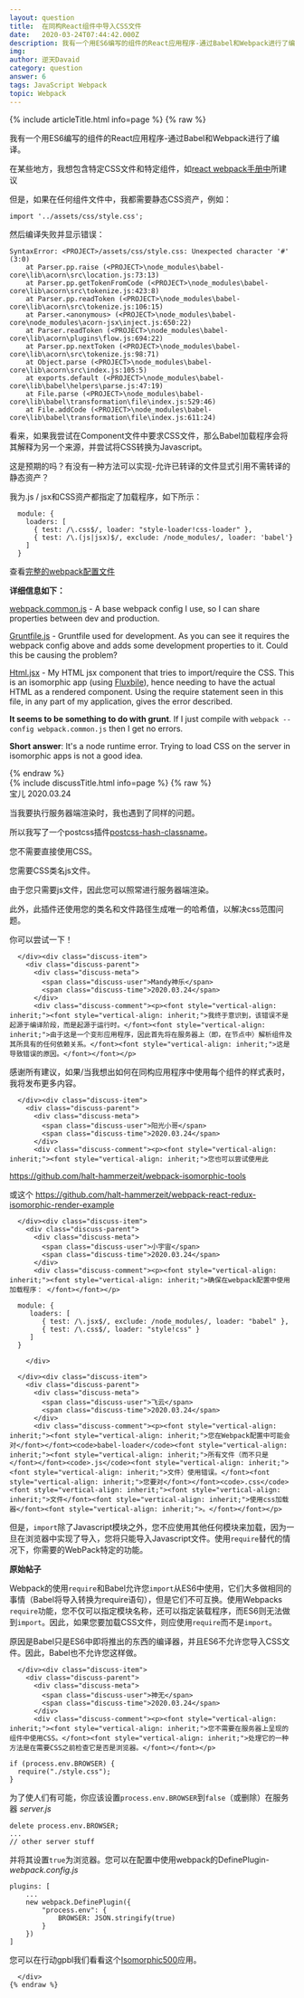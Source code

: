 ```yaml
---
layout: question
title:  在同构React组件中导入CSS文件
date:   2020-03-24T07:44:42.000Z
description: 我有一个用ES6编写的组件的React应用程序-通过Babel和Webpack进行了编译。在某些地方，我想包含特定CSS文件和特定组件，如react ...
img: 
author: 逆天Davaid
category: question
answer: 6
tags: JavaScript Webpack
topic: Webpack
---
```

<div class="article-root">
  <div class="article">
    {% include articleTitle.html info=page %}
    {% raw %}
    <div class="article-content"><p><font style="vertical-align: inherit;"><font style="vertical-align: inherit;">我有一个用ES6编写的组件的React应用程序-通过Babel和Webpack进行了编译。</font></font></p>

<p><font style="vertical-align: inherit;"><font style="vertical-align: inherit;">在某些地方，我想包含特定CSS文件和特定组件，如</font><a href="https://christianalfoni.github.io/react-webpack-cookbook/Loading-CSS.html"><font style="vertical-align: inherit;">react webpack手册中</font></a><font style="vertical-align: inherit;">所建议</font></font><a href="https://christianalfoni.github.io/react-webpack-cookbook/Loading-CSS.html"><font style="vertical-align: inherit;"></font></a></p>

<p><font style="vertical-align: inherit;"><font style="vertical-align: inherit;">但是，如果在任何组件文件中，我都需要静态CSS资产，例如：</font></font></p>

<p><code>import '../assets/css/style.css';</code></p>

<p><font style="vertical-align: inherit;"><font style="vertical-align: inherit;">然后编译失败并显示错误：</font></font></p>

<pre><code>SyntaxError: &lt;PROJECT&gt;/assets/css/style.css: Unexpected character '#' (3:0)<font></font>
    at Parser.pp.raise (&lt;PROJECT&gt;\node_modules\babel-core\lib\acorn\src\location.js:73:13)<font></font>
    at Parser.pp.getTokenFromCode (&lt;PROJECT&gt;\node_modules\babel-core\lib\acorn\src\tokenize.js:423:8)<font></font>
    at Parser.pp.readToken (&lt;PROJECT&gt;\node_modules\babel-core\lib\acorn\src\tokenize.js:106:15)<font></font>
    at Parser.&lt;anonymous&gt; (&lt;PROJECT&gt;\node_modules\babel-core\node_modules\acorn-jsx\inject.js:650:22)<font></font>
    at Parser.readToken (&lt;PROJECT&gt;\node_modules\babel-core\lib\acorn\plugins\flow.js:694:22)<font></font>
    at Parser.pp.nextToken (&lt;PROJECT&gt;\node_modules\babel-core\lib\acorn\src\tokenize.js:98:71)<font></font>
    at Object.parse (&lt;PROJECT&gt;\node_modules\babel-core\lib\acorn\src\index.js:105:5)<font></font>
    at exports.default (&lt;PROJECT&gt;\node_modules\babel-core\lib\babel\helpers\parse.js:47:19)<font></font>
    at File.parse (&lt;PROJECT&gt;\node_modules\babel-core\lib\babel\transformation\file\index.js:529:46)<font></font>
    at File.addCode (&lt;PROJECT&gt;\node_modules\babel-core\lib\babel\transformation\file\index.js:611:24)<font></font>
</code></pre>

<p><font style="vertical-align: inherit;"><font style="vertical-align: inherit;">看来，如果我尝试在Component文件中要求CSS文件，那么Babel加载程序会将其解释为另一个来源，并尝试将CS​​S转换为Javascript。</font></font></p>

<p><font style="vertical-align: inherit;"><font style="vertical-align: inherit;">这是预期的吗？</font><font style="vertical-align: inherit;">有没有一种方法可以实现-允许已转译的文件显式引用不需转译的静态资产？</font></font></p>

<p><font style="vertical-align: inherit;"><font style="vertical-align: inherit;">我为.js / jsx和CSS资产都指定了加载程序，如下所示：</font></font></p>

<pre><code>  module: {<font></font>
    loaders: [<font></font>
      { test: /\.css$/, loader: "style-loader!css-loader" },<font></font>
      { test: /\.(js|jsx)$/, exclude: /node_modules/, loader: 'babel'}<font></font>
    ]<font></font>
  }<font></font>
</code></pre>

<p><font style="vertical-align: inherit;"><font style="vertical-align: inherit;">查看</font></font><a href="http://pastebin.com/UmhmB05S"><font style="vertical-align: inherit;"><font style="vertical-align: inherit;">完整的webpack配置文件</font></font></a></p>

<p><strong><font style="vertical-align: inherit;"><font style="vertical-align: inherit;">详细信息如下：</font></font></strong></p>

<p><a href="http://pastebin.com/UmhmB05S">webpack.common.js</a> - A base webpack config I use, so I can share properties between dev and production.</p>

<p><a href="http://pastebin.com/nZqtxaj6">Gruntfile.js</a> - Gruntfile used for development. As you can see it requires the webpack config above and adds some development properties to it. Could this be causing the problem?</p>

<p><a href="http://pastebin.com/Qem1muUr">Html.jsx</a> - My HTML jsx component that tries to import/require the CSS. This is an isomorphic app (using <a href="http://fluxible.io/">Fluxbile</a>), hence needing to have the actual HTML as a rendered component. Using the require statement seen in this file, in any part of my application, gives the error described. </p>

<p><strong>It seems to be something to do with grunt</strong>. If I just compile with <code>webpack --config webpack.common.js</code> then I get no errors. </p>

<p><strong>Short answer</strong>: It's a node runtime error. Trying to load CSS on the server in isomorphic apps is not a good idea. </p></div>
    {% endraw %}
  </div>

  <div class="discuss-wrapper">
    {% include discussTitle.html info=page %}
    {% raw %}
    <div class="discuss-item">
        <div class="discuss-parent">
          <div class="discuss-meta">
            <span class="discuss-user">宝儿</span>
            <span class="discuss-time">2020.03.24</span>
          </div>
          <div class="discuss-comment"><p><font style="vertical-align: inherit;"><font style="vertical-align: inherit;">当我要执行服务器端渲染时，我也遇到了同样的问题。</font></font></p>

<p><font style="vertical-align: inherit;"><font style="vertical-align: inherit;">所以我写了一个postcss插件</font></font><a href="https://github.com/ctxhou/postcss-hash-classname" rel="nofollow"><font style="vertical-align: inherit;"><font style="vertical-align: inherit;">postcss-hash-classname</font></font></a><font style="vertical-align: inherit;"><font style="vertical-align: inherit;">。</font></font></p>

<p><font style="vertical-align: inherit;"><font style="vertical-align: inherit;">您不需要直接使用CSS。</font></font></p>

<p><font style="vertical-align: inherit;"><font style="vertical-align: inherit;">您需要CSS类名js文件。</font></font></p>

<p><font style="vertical-align: inherit;"><font style="vertical-align: inherit;">由于您只需要js文件，因此您可以照常进行服务器端渲染。</font></font></p>

<p><font style="vertical-align: inherit;"><font style="vertical-align: inherit;">此外，此插件还使用您的类名和文件路径生成唯一的哈希值，以解决css范围问题。</font></font></p>

<p><font style="vertical-align: inherit;"><font style="vertical-align: inherit;">你可以尝试一下！</font></font></p></div>
        </div>
        
      </div><div class="discuss-item">
        <div class="discuss-parent">
          <div class="discuss-meta">
            <span class="discuss-user">Mandy神乐</span>
            <span class="discuss-time">2020.03.24</span>
          </div>
          <div class="discuss-comment"><p><font style="vertical-align: inherit;"><font style="vertical-align: inherit;">我终于意识到，该错误不是起源于编译阶段，而是起源于运行时。</font><font style="vertical-align: inherit;">由于这是一个变形应用程序，因此首先将在服务器上（即，在节点中）解析组件及其所具有的任何依赖关系。</font><font style="vertical-align: inherit;">这是导致错误的原因。</font></font></p>

<p><font style="vertical-align: inherit;"><font style="vertical-align: inherit;">感谢所有建议，如果/当我想出如何在同构应用程序中使用每个组件的样式表时，我将发布更多内容。 </font></font></p></div>
        </div>
        
      </div><div class="discuss-item">
        <div class="discuss-parent">
          <div class="discuss-meta">
            <span class="discuss-user">阳光小哥</span>
            <span class="discuss-time">2020.03.24</span>
          </div>
          <div class="discuss-comment"><p><font style="vertical-align: inherit;"><font style="vertical-align: inherit;">您也可以尝试使用此
 </font></font><a href="https://github.com/halt-hammerzeit/webpack-isomorphic-tools" rel="noreferrer"><font style="vertical-align: inherit;"><font style="vertical-align: inherit;">https://github.com/halt-hammerzeit/webpack-isomorphic-tools</font></font></a></p>

<p><font style="vertical-align: inherit;"><font style="vertical-align: inherit;">或这个
 </font></font><a href="https://github.com/halt-hammerzeit/webpack-react-redux-isomorphic-render-example" rel="noreferrer"><font style="vertical-align: inherit;"><font style="vertical-align: inherit;">https://github.com/halt-hammerzeit/webpack-react-redux-isomorphic-render-example</font></font></a></p></div>
        </div>
        
      </div><div class="discuss-item">
        <div class="discuss-parent">
          <div class="discuss-meta">
            <span class="discuss-user">小宇宙</span>
            <span class="discuss-time">2020.03.24</span>
          </div>
          <div class="discuss-comment"><p><font style="vertical-align: inherit;"><font style="vertical-align: inherit;">确保在webpack配置中使用加载程序： </font></font></p>

<pre><code>  module: {<font></font>
     loaders: [<font></font>
        { test: /\.jsx$/, exclude: /node_modules/, loader: "babel" },<font></font>
        { test: /\.css$/, loader: "style!css" }<font></font>
     ]<font></font>
  }<font></font>
</code></pre></div>
        </div>
        
      </div><div class="discuss-item">
        <div class="discuss-parent">
          <div class="discuss-meta">
            <span class="discuss-user">飞云</span>
            <span class="discuss-time">2020.03.24</span>
          </div>
          <div class="discuss-comment"><p><font style="vertical-align: inherit;"><font style="vertical-align: inherit;">您在Webpack配置中可能会对</font></font><code>babel-loader</code><font style="vertical-align: inherit;"><font style="vertical-align: inherit;">所有文件（而不只是</font></font><code>.js</code><font style="vertical-align: inherit;"><font style="vertical-align: inherit;">文件）使用错误。</font><font style="vertical-align: inherit;">您要对</font></font><code>.css</code><font style="vertical-align: inherit;"><font style="vertical-align: inherit;">文件</font><font style="vertical-align: inherit;">使用css加载器</font><font style="vertical-align: inherit;">。</font></font></p>

<p><font style="vertical-align: inherit;"><font style="vertical-align: inherit;">但是，</font></font><code>import</code><font style="vertical-align: inherit;"><font style="vertical-align: inherit;">除了Javascript模块之外，</font><font style="vertical-align: inherit;">您不应使用</font><font style="vertical-align: inherit;">其他任何模块来加载，因为一旦在浏览器中实现了导入，您将只能导入Javascript文件。</font><font style="vertical-align: inherit;">使用</font></font><code>require</code><font style="vertical-align: inherit;"><font style="vertical-align: inherit;">替代的情况下，你需要的WebPack特定的功能。</font></font></p>

<p><strong><font style="vertical-align: inherit;"><font style="vertical-align: inherit;">原始帖子</font></font></strong></p>

<p><font style="vertical-align: inherit;"><font style="vertical-align: inherit;">Webpack的使用</font></font><code>require</code><font style="vertical-align: inherit;"><font style="vertical-align: inherit;">和Babel允许您</font></font><code>import</code><font style="vertical-align: inherit;"><font style="vertical-align: inherit;">从ES6中</font><font style="vertical-align: inherit;">使用</font><font style="vertical-align: inherit;">，它们大多做相同的事情（Babel将导入转换为require语句），但是它们不可互换。</font><font style="vertical-align: inherit;">使用Webpacks </font></font><code>require</code><font style="vertical-align: inherit;"><font style="vertical-align: inherit;">功能，您不仅可以指定模块名称，还可以指定装载程序，而ES6则无法做到</font></font><code>import</code><font style="vertical-align: inherit;"><font style="vertical-align: inherit;">。</font><font style="vertical-align: inherit;">因此，如果您要加载CSS文件，则应使用</font></font><code>require</code><font style="vertical-align: inherit;"><font style="vertical-align: inherit;">而不是</font></font><code>import</code><font style="vertical-align: inherit;"><font style="vertical-align: inherit;">。</font></font></p>

<p><font style="vertical-align: inherit;"><font style="vertical-align: inherit;">原因是Babel只是ES6中即将推出的东西的编译器，并且ES6不允许您导入CSS文件。</font><font style="vertical-align: inherit;">因此，Babel也不允许您这样做。</font></font></p></div>
        </div>
        
      </div><div class="discuss-item">
        <div class="discuss-parent">
          <div class="discuss-meta">
            <span class="discuss-user">神无</span>
            <span class="discuss-time">2020.03.24</span>
          </div>
          <div class="discuss-comment"><p><font style="vertical-align: inherit;"><font style="vertical-align: inherit;">您不需要在服务器上呈现的组件中使用CSS。</font><font style="vertical-align: inherit;">处理它的一种方法是在需要CSS之前检查它是否是浏览器。</font></font></p>

<pre><code>if (process.env.BROWSER) {<font></font>
  require("./style.css");<font></font>
}<font></font>
</code></pre>

<p><font style="vertical-align: inherit;"><font style="vertical-align: inherit;">为了使人们有可能，你应该设置</font></font><code>process.env.BROWSER</code><font style="vertical-align: inherit;"><font style="vertical-align: inherit;">到</font></font><code>false</code><font style="vertical-align: inherit;"><font style="vertical-align: inherit;">（或删除）在服务器
 </font></font><em><font style="vertical-align: inherit;"><font style="vertical-align: inherit;">server.js</font></font></em></p>

<pre><code>delete process.env.BROWSER;<font></font>
...<font></font>
// other server stuff<font></font>
</code></pre>

<p><font style="vertical-align: inherit;"><font style="vertical-align: inherit;">并将其设置</font></font><code>true</code><font style="vertical-align: inherit;"><font style="vertical-align: inherit;">为浏览器。</font><font style="vertical-align: inherit;">您可以在配置中使用webpack的DefinePlugin-
 </font></font><em><font style="vertical-align: inherit;"><font style="vertical-align: inherit;">webpack.config.js</font></font></em></p>

<pre><code>plugins: [<font></font>
    ...<font></font>
    new webpack.DefinePlugin({<font></font>
        "process.env": {<font></font>
            BROWSER: JSON.stringify(true)<font></font>
        }<font></font>
    })<font></font>
]<font></font>
</code></pre>

<p><font style="vertical-align: inherit;"><font style="vertical-align: inherit;">您可以在行动gpbl我们看看这个</font></font><a href="https://github.com/gpbl/isomorphic500/"><font style="vertical-align: inherit;"><font style="vertical-align: inherit;">Isomorphic500</font></font></a><font style="vertical-align: inherit;"><font style="vertical-align: inherit;">应用。</font></font></p></div>
        </div>
        
      </div>
    {% endraw %}
  </div>
<div>
